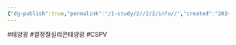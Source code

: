 ```yaml
---
{"dg-publish":true,"permalink":"/1-study/2//2/2/info//","created":"2024-12-31T09:45:02.407+09:00","updated":"2025-06-03T20:07:21.050+09:00"}
---
```


#태양광 #결정질실리콘태양광 #CSPV

